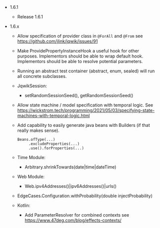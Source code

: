 - 1.6.1

    - Release 1.6.1

- 1.6.x

    - Allow specification of provider class in `@ForAll` and `@From`
      see https://github.com/jlink/jqwik/issues/91

    - Make ProvidePropertyInstanceHook a useful hook for other purposes.
      Implementors should be able to wrap default hook.
      Implementors should be able to resolve potential parameters.

    - Running an abstract test container (abstract, enum, sealed) will run all concrete subclasses.

    - JqwikSession:
        - setRandomSessionSeed(), getRandomSessionSeed()

    - Allow state machine / model specification with temporal logic.
      See https://wickstrom.tech/programming/2021/05/03/specifying-state-machines-with-temporal-logic.html

    - Add capability to easily generate java beans with Builders
      (if that really makes sense).
      ```
      Beans.ofType(...)
           .excludeProperties(...)
           .use().forProperties(...)
      ```

    - Time Module:
        - <timebased>Arbitrary.shrinkTowards(date|time|dateTime)

    - Web Module:
        - Web.ipv4Addresses()|ipv6Addresses()|urls()

    - EdgeCases.Configuration.withProbability(double injectProbability)

    - Kotlin:
        - Add ParameterResolver for combined contexts
          see https://www.47deg.com/blog/effects-contexts/

